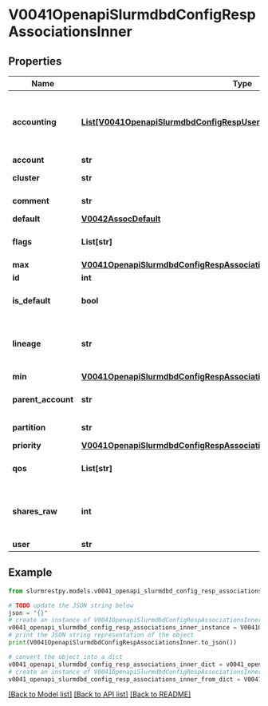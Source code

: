 # V0041OpenapiSlurmdbdConfigRespAssociationsInner


## Properties

Name | Type | Description | Notes
------------ | ------------- | ------------- | -------------
**accounting** | [**List[V0041OpenapiSlurmdbdConfigRespUsersInnerWckeysInnerAccountingInner]**](V0041OpenapiSlurmdbdConfigRespUsersInnerWckeysInnerAccountingInner.md) | Accounting records containing related resource usage | [optional]
**account** | **str** | Account | [optional]
**cluster** | **str** | Cluster name | [optional]
**comment** | **str** | Arbitrary comment | [optional]
**default** | [**V0042AssocDefault**](V0042AssocDefault.md) |  | [optional]
**flags** | **List[str]** | Flags on the association | [optional]
**max** | [**V0041OpenapiSlurmdbdConfigRespAssociationsInnerMax**](V0041OpenapiSlurmdbdConfigRespAssociationsInnerMax.md) |  | [optional]
**id** | **int** | Unique ID | [optional]
**is_default** | **bool** | Is default association for user | [optional]
**lineage** | **str** | Complete path up the hierarchy to the root association | [optional]
**min** | [**V0041OpenapiSlurmdbdConfigRespAssociationsInnerMin**](V0041OpenapiSlurmdbdConfigRespAssociationsInnerMin.md) |  | [optional]
**parent_account** | **str** | Name of parent account | [optional]
**partition** | **str** | Partition name | [optional]
**priority** | [**V0041OpenapiSlurmdbdConfigRespAssociationsInnerPriority**](V0041OpenapiSlurmdbdConfigRespAssociationsInnerPriority.md) |  | [optional]
**qos** | **List[str]** | List of available QOS names | [optional]
**shares_raw** | **int** | Allocated shares used for fairshare calculation | [optional]
**user** | **str** | User name |

## Example

```python
from slurmrestpy.models.v0041_openapi_slurmdbd_config_resp_associations_inner import V0041OpenapiSlurmdbdConfigRespAssociationsInner

# TODO update the JSON string below
json = "{}"
# create an instance of V0041OpenapiSlurmdbdConfigRespAssociationsInner from a JSON string
v0041_openapi_slurmdbd_config_resp_associations_inner_instance = V0041OpenapiSlurmdbdConfigRespAssociationsInner.from_json(json)
# print the JSON string representation of the object
print(V0041OpenapiSlurmdbdConfigRespAssociationsInner.to_json())

# convert the object into a dict
v0041_openapi_slurmdbd_config_resp_associations_inner_dict = v0041_openapi_slurmdbd_config_resp_associations_inner_instance.to_dict()
# create an instance of V0041OpenapiSlurmdbdConfigRespAssociationsInner from a dict
v0041_openapi_slurmdbd_config_resp_associations_inner_from_dict = V0041OpenapiSlurmdbdConfigRespAssociationsInner.from_dict(v0041_openapi_slurmdbd_config_resp_associations_inner_dict)
```
[[Back to Model list]](../README.md#documentation-for-models) [[Back to API list]](../README.md#documentation-for-api-endpoints) [[Back to README]](../README.md)


